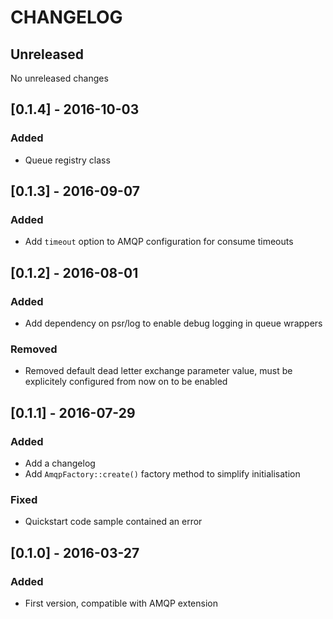 # CHANGELOG

## Unreleased

No unreleased changes

## [0.1.4] - 2016-10-03
### Added
  - Queue registry class

## [0.1.3] - 2016-09-07
### Added
  - Add `timeout` option to AMQP configuration for consume timeouts

## [0.1.2] - 2016-08-01
### Added
  - Add dependency on psr/log to enable debug logging in queue wrappers
  
### Removed
  - Removed default dead letter exchange parameter value, must be explicitely configured from now on to be enabled
  
## [0.1.1] - 2016-07-29
### Added
  - Add a changelog
  - Add `AmqpFactory::create()` factory method to simplify initialisation

### Fixed
  - Quickstart code sample contained an error

## [0.1.0] - 2016-03-27
### Added
  - First version, compatible with AMQP extension
